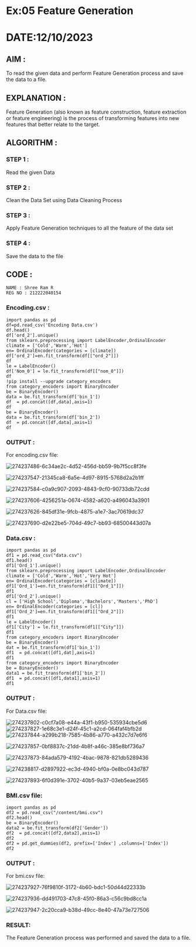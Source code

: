 # Ex:05 Feature Generation

# DATE:12/10/2023

## AIM :
To read the given data and perform Feature Generation process and save the data to a file.

## EXPLANATION :

Feature Generation (also known as feature construction, feature extraction or feature engineering) is the process of transforming features into new features that better relate to the target.

## ALGORITHM :


### STEP 1 :
Read the given Data

### STEP 2 :
Clean the Data Set using Data Cleaning Process

### STEP 3 :
Apply Feature Generation techniques to all the feature of the data set

### STEP 4 :
Save the data to the file

## CODE :
```
NAME : Shree Ram R
REG NO : 212222040154

```

### Encoding.csv :

```
import pandas as pd
df=pd.read_csv('Encoding Data.csv')
df.head()
df['ord_2'].unique()
from sklearn.preprocessing import LabelEncoder,OrdinalEncoder
climate = ['Cold','Warm','Hot']
en= OrdinalEncoder(categories = [climate])
df['ord_2']=en.fit_transform(df[["ord_2"]])
df
le = LabelEncoder()
df['Nom_0'] = le.fit_transform(df[["nom_0"]])
df
!pip install --upgrade category_encoders
from category_encoders import BinaryEncoder
be = BinaryEncoder()
data = be.fit_transform(df['bin_1'])
df  = pd.concat([df,data],axis=1)
df
be = BinaryEncoder()
data = be.fit_transform(df['bin_2'])
df  = pd.concat([df,data],axis=1)
df

```
### OUTPUT :
For encoding.csv file:

![274237486-6c34ae2c-4d52-456d-bb59-9b7f5cc8f3fe](https://github.com/Aravindsamy04/ODD2023-Datascience-Ex-05/assets/113497037/db0bf84b-d1d2-4bbb-af0d-cc7182e4a368)

![274237547-21345ca8-6a5e-4d97-8915-5768d2a2b1ff](https://github.com/Aravindsamy04/ODD2023-Datascience-Ex-05/assets/113497037/5e4279e4-3309-4013-8607-3fed068c8447)


![274237584-c0a9c907-2093-4843-9cf0-90733db72cdd](https://github.com/Aravindsamy04/ODD2023-Datascience-Ex-05/assets/113497037/42184ca9-8ddb-4cf0-85c2-ece4bae32945)

![274237606-4256251a-0674-4582-a620-a496043a3901](https://github.com/Aravindsamy04/ODD2023-Datascience-Ex-05/assets/113497037/d1e0d943-caf6-45c0-8cca-b865282ffe9d)


![274237626-845df31e-9fcb-4875-a1e7-3ac70619dc37](https://github.com/Aravindsamy04/ODD2023-Datascience-Ex-05/assets/113497037/33706f4d-933d-4867-ac7a-5e90e95de375)


![274237690-d2e22be5-704d-49c7-bb93-68500443d07a](https://github.com/Aravindsamy04/ODD2023-Datascience-Ex-05/assets/113497037/823b6ec5-e8c7-46c3-a0a0-4171a6dfa3f8)


### Data.csv :

```
import pandas as pd
df1 = pd.read_csv("data.csv")
df1.head()
df1['Ord_1'].unique()
from sklearn.preprocessing import LabelEncoder,OrdinalEncoder
climate = ['Cold','Warm','Hot','Very Hot']
en= OrdinalEncoder(categories = [climate])
df1['Ord_1']=en.fit_transform(df1[["Ord_1"]])
df1
df1['Ord_2'].unique()
cl = ['High School','Diploma','Bachelors','Masters','PhD']
en= OrdinalEncoder(categories = [cl])
df1['Ord_2']=en.fit_transform(df1[["Ord_2"]])
df1
le = LabelEncoder()
df1['City'] = le.fit_transform(df1[["City"]])
df1
from category_encoders import BinaryEncoder
be = BinaryEncoder()
dat = be.fit_transform(df1['bin_1'])
df1  = pd.concat([df1,dat],axis=1)
df1
from category_encoders import BinaryEncoder
be = BinaryEncoder()
data1 = be.fit_transform(df1['bin_2'])
df1  = pd.concat([df1,data1],axis=1)
df1
```

### OUTPUT :

For Data.csv file:

![274237802-c0cf7a08-e44a-43f1-b950-535934cbe5d6](https://github.com/Aravindsamy04/ODD2023-Datascience-Ex-05/assets/113497037/f25bfbc9-7e4e-4846-898f-85e69c19b5b0)
![274237827-1e68c3e1-d24f-45c1-a2cd-064faf4bfb2d](https://github.com/Aravindsamy04/ODD2023-Datascience-Ex-05/assets/113497037/cc5742bf-36ef-4561-ba23-c8960c0bf418)
![274237844-a299b218-7585-4b86-a770-a432c7d7e6f6](https://github.com/Aravindsamy04/ODD2023-Datascience-Ex-05/assets/113497037/efa22e92-f11d-428a-92f6-3def929f8473)


![274237857-0bf8837c-21dd-4b8f-a46c-385e8bf736a7](https://github.com/Aravindsamy04/ODD2023-Datascience-Ex-05/assets/113497037/febf5e94-6f8f-42a8-97f7-87b35b1424ea)

![274237873-84ada579-4192-4bac-9878-821db5289436](https://github.com/Aravindsamy04/ODD2023-Datascience-Ex-05/assets/113497037/818f29dc-3049-4579-aa53-b4e670ac3c25)

![274238817-d2897922-ec3d-4940-bf0a-0e8bc043d787](https://github.com/Aravindsamy04/ODD2023-Datascience-Ex-05/assets/113497037/a11b5a21-ddbf-4131-b82a-061348df0a3c)


![274237893-6f0d391e-3702-40b5-9a37-03eb5eae2565](https://github.com/Aravindsamy04/ODD2023-Datascience-Ex-05/assets/113497037/91ad2490-92db-4a14-9e6f-2b17f6312b92)

### BMI.csv file:
```
import pandas as pd
df2 = pd.read_csv("/content/bmi.csv")
df2.head()
be = BinaryEncoder()
data2 = be.fit_transform(df2['Gender'])
df2  = pd.concat([df2,data2],axis=1)
df2
df2 = pd.get_dummies(df2, prefix=['Index'] ,columns=['Index'])
df2

```
### OUTPUT :

For bmi.csv file:


![274237927-76f9810f-3172-4b60-bdc1-50d44d22333b](https://github.com/Aravindsamy04/ODD2023-Datascience-Ex-05/assets/113497037/51f671c1-c466-41db-a2d9-6e9dc9617431)


![274237936-dd491703-47c8-45f0-86a3-c56c9bd8cc1a](https://github.com/Aravindsamy04/ODD2023-Datascience-Ex-05/assets/113497037/3817d8db-da9c-4c4c-8b7a-bdb2699070ba)

![274237947-2c20cca9-b38d-49cc-8e40-47a73e727506](https://github.com/Aravindsamy04/ODD2023-Datascience-Ex-05/assets/113497037/e8405041-1b45-4cea-9abc-d791b4a3cdf8)




### RESULT:
The Feature Generation process was performed and saved the data to a file.
